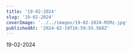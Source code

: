 ```yaml
---
title: '19-02-2024'
slug: '19-02-2024'
coverImage: '../../images/19-02-2024-M1Mz.jpg'
publishedAt: '2024-02-19T16:59:55.568Z'
---
```


19-02-2024